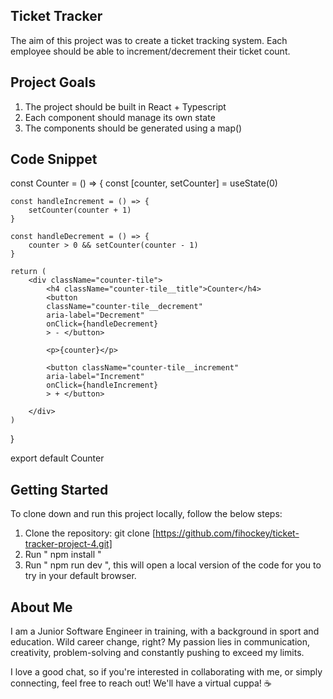 ## Ticket Tracker
The aim of this project was to create a ticket tracking system. Each employee should be able to increment/decrement their ticket
count.


## Project Goals

1. The project should be built in React + Typescript
2. Each component should manage its own state
3. The components should be generated using a map()


## Code Snippet

const Counter = () => {
    const [counter, setCounter] = useState<number>(0)

    const handleIncrement = () => {
        setCounter(counter + 1)
    }

    const handleDecrement = () => {
        counter > 0 && setCounter(counter - 1)
    }

    return (
        <div className="counter-tile">
            <h4 className="counter-tile__title">Counter</h4>
            <button
            className="counter-tile__decrement"
            aria-label="Decrement"
            onClick={handleDecrement}
            > - </button>

            <p>{counter}</p>

            <button className="counter-tile__increment"
            aria-label="Increment"
            onClick={handleIncrement}
            > + </button>

        </div>
    )
}

export default Counter


## Getting Started

To clone down and run this project locally, follow the below steps:

1. Clone the repository: git clone [https://github.com/fihockey/ticket-tracker-project-4.git]
2. Run " npm install "
3. Run " npm run dev ", this will open a local version of the code for you to try in your default browser.


## About Me

I am a Junior Software Engineer in training, with a background in sport and education. Wild career change, right? 
My passion lies in communication, creativity, problem-solving and constantly pushing to exceed my limits. 

I love a good chat, so if you're interested in collaborating with me, or simply connecting, feel free to reach out! We'll have a virtual cuppa! ☕